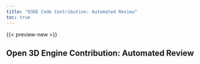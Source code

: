 ```yaml
---
title: "O3DE Code Contribution: Automated Review"
toc: true
---
```


{{< preview-new >}}

## Open 3D Engine Contribution: Automated Review

